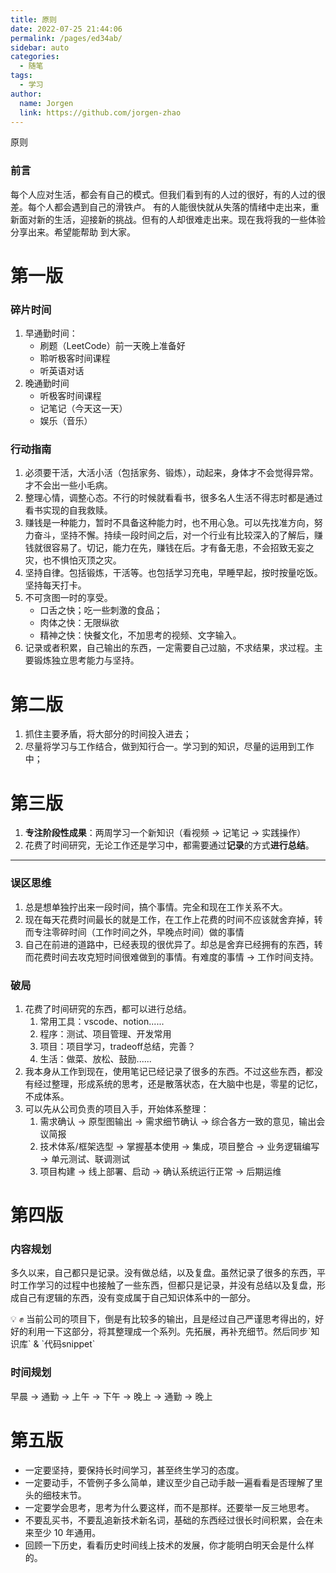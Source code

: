 ```yaml
---
title: 原则
date: 2022-07-25 21:44:06
permalink: /pages/ed34ab/
sidebar: auto
categories:
  - 随笔
tags:
  - 学习
author: 
  name: Jorgen
  link: https://github.com/jorgen-zhao
---
```

原则

### 前言
每个人应对生活，都会有自己的模式。但我们看到有的人过的很好，有的人过的很差。每个人都会遇到自己的滑铁卢。
有的人能很快就从失落的情绪中走出来，重新面对新的生活，迎接新的挑战。但有的人却很难走出来。现在我将我的一些体验分享出来。希望能帮助
到大家。

<!-- more -->

# 第一版

### 碎片时间

1. 早通勤时间：
    - 刷题（LeetCode）前一天晚上准备好
    - 聆听极客时间课程
    - 听英语对话
2. 晚通勤时间
    - 听极客时间课程
    - 记笔记（今天这一天）
    - 娱乐（音乐）

### 行动指南

1. 必须要干活，大活小活（包括家务、锻炼），动起来，身体才不会觉得异常。才不会出一些小毛病。
2. 整理心情，调整心态。不行的时候就看看书，很多名人生活不得志时都是通过看书实现的自我救赎。
3. 赚钱是一种能力，暂时不具备这种能力时，也不用心急。可以先找准方向，努力奋斗，坚持不懈。持续一段时间之后，对一个行业有比较深入的了解后，赚钱就很容易了。切记，能力在先，赚钱在后。才有备无患，不会招致无妄之灾，也不惧怕灭顶之灾。
4. 坚持自律。包括锻炼，干活等。也包括学习充电，早睡早起，按时按量吃饭。坚持每天打卡。
5. 不可贪图一时的享受。
    - 口舌之快；吃一些刺激的食品；
    - 肉体之快：无限纵欲
    - 精神之快：快餐文化，不加思考的视频、文字输入。
6. 记录或者积累，自己输出的东西，一定需要自己过脑，不求结果，求过程。主要锻炼独立思考能力与坚持。


#  第二版
1. 抓住主要矛盾，将大部分的时间投入进去；
2. 尽量将学习与工作结合，做到知行合一。学习到的知识，尽量的运用到工作中；

# 第三版
1. **专注阶段性成果**：两周学习一个新知识（看视频 → 记笔记 → 实践操作）
2. 花费了时间研究，无论工作还是学习中，都需要通过**记录**的方式**进行总结**。

---

### 误区思维

1. 总是想单独拧出来一段时间，搞个事情。完全和现在工作关系不大。
2. 现在每天花费时间最长的就是工作，在工作上花费的时间不应该就舍弃掉，转而专注零碎时间（工作时间之外，早晚点时间）做的事情
3. 自己在前进的道路中，已经表现的很优异了。却总是舍弃已经拥有的东西，转而花费时间去攻克短时间很难做到的事情。有难度的事情 → 工作时间支持。

### 破局

1. 花费了时间研究的东西，都可以进行总结。
    1. 常用工具：vscode、notion......
    2. 程序：测试、项目管理、开发常用
    3. 项目：项目学习，tradeoff总结，完善？
    4. 生活：做菜、放松、鼓励......
2. 我本身从工作到现在，使用笔记已经记录了很多的东西。不过这些东西，都没有经过整理，形成系统的思考，还是散落状态，在大脑中也是，零星的记忆，不成体系。
3. 可以先从公司负责的项目入手，开始体系整理：
    1. 需求确认 → 原型图输出 → 需求细节确认 → 综合各方一致的意见，输出会议简报 
    2. 技术体系/框架选型 → 掌握基本使用 → 集成，项目整合 → 业务逻辑编写 → 单元测试、联调测试
    3. 项目构建 → 线上部署、启动 → 确认系统运行正常 → 后期运维

# 第四版
### 内容规划

多久以来，自己都只是记录。没有做总结，以及复盘。虽然记录了很多的东西，平时工作学习的过程中也接触了一些东西，但都只是记录，并没有总结以及复盘，形成自己有逻辑的东西，没有变成属于自己知识体系中的一部分。

<aside>
💡 ✊ 当前公司的项目下，倒是有比较多的输出，且是经过自己严谨思考得出的，好好的利用一下这部分，将其整理成一个系列。先拓展，再补充细节。然后同步`知识库` & `代码snippet`

</aside>

### 时间规划

早晨 → 通勤 → 上午 → 下午 → 晚上 → 通勤 → 晚上

# 第五版
- 一定要坚持，要保持长时间学习，甚至终生学习的态度。
- 一定要动手，不管例子多么简单，建议至少自己动手敲一遍看看是否理解了里头的细枝末节。
- 一定要学会思考，思考为什么要这样，而不是那样。还要举一反三地思考。
- 不要乱买书，不要乱追新技术新名词，基础的东西经过很长时间积累，会在未来至少 10 年通用。
- 回顾一下历史，看看历史时间线上技术的发展，你才能明白明天会是什么样的。

